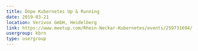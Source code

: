 ```yaml
---
title: Dope Kubernetes Up & Running 
date: 2019-03-21
location: Verivox GmbH, Heidelberg
link: https://www.meetup.com/Rhein-Neckar-Kubernetes/events/259731694/
usergroup: kbrn
type: usergroup
---
```

